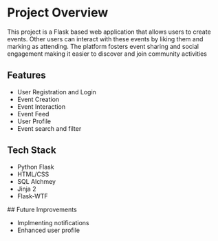# Project Overview
This project is a Flask based web application that allows users to create events. Other users can interact with these events by liking them and marking as attending. The platform fosters event sharing and social engagement making it easier to discover and join community activities

## Features
- User Registration and Login
- Event Creation
- Event Interaction
- Event Feed
- User Profile
- Event search and filter

## Tech Stack
- Python Flask
- HTML/CSS
- SQL Alchmey
- Jinja 2 
- Flask-WTF

 ## Future Improvements
- Implmenting notifications
- Enhanced user profile
